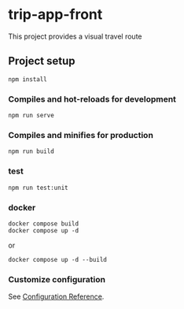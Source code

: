# trip-app-front
This project provides a visual travel route


## Project setup
```
npm install
```

### Compiles and hot-reloads for development
```
npm run serve
```

### Compiles and minifies for production
```
npm run build
```

### test
```
npm run test:unit 
```

### docker
```
docker compose build 
docker compose up -d
```
or 
```
docker compose up -d --build 
```

### Customize configuration
See [Configuration Reference](https://cli.vuejs.org/config/).
